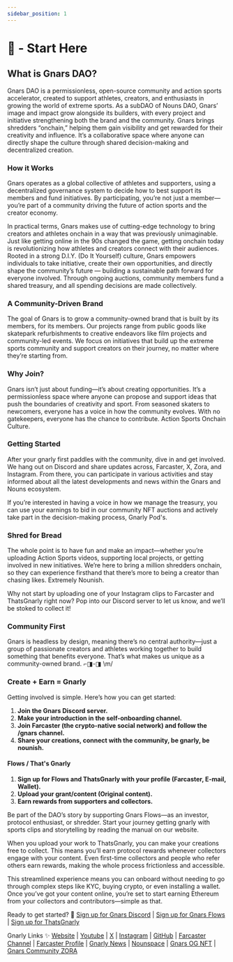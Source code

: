 ```yaml
---
sidebar_position: 1
---
```


# 🐣 - Start Here

## What is Gnars DAO?

Gnars DAO is a permissionless, open-source community and action sports accelerator, created to support athletes, creators, and enthusiasts in growing the world of extreme sports. As a subDAO of Nouns DAO, Gnars’ image and impact grow alongside its builders, with every project and initiative strengthening both the brand and the community. Gnars brings shredders “onchain,” helping them gain visibility and get rewarded for their creativity and influence. It’s a collaborative space where anyone can directly shape the culture through shared decision-making and decentralized creation.

### How it Works

Gnars operates as a global collective of athletes and supporters, using a decentralized governance system to decide how to best support its members and fund initiatives. By participating, you’re not just a member—you’re part of a community driving the future of action sports and the creator economy.

In practical terms, Gnars makes use of cutting-edge technology to bring creators and athletes onchain in a way that was previously unimaginable. Just like getting online in the 90s changed the game, getting onchain today is revolutionizing how athletes and creators connect with their audiences. Rooted in a strong D.I.Y. (Do It Yourself) culture, Gnars empowers individuals to take initiative, create their own opportunities, and directly shape the community’s future — building a sustainable path forward for everyone involved. Through ongoing auctions, community members fund a shared treasury, and all spending decisions are made collectively.

### A Community-Driven Brand

The goal of Gnars is to grow a community-owned brand that is built by its members, for its members. Our projects range from public goods like skatepark refurbishments to creative endeavors like film projects and community-led events. We focus on initiatives that build up the extreme sports community and support creators on their journey, no matter where they’re starting from.

### Why Join?

Gnars isn’t just about funding—it’s about creating opportunities. It’s a permissionless space where anyone can propose and support ideas that push the boundaries of creativity and sport. From seasoned skaters to newcomers, everyone has a voice in how the community evolves. With no gatekeepers, everyone has the chance to contribute. Action Sports Onchain Culture.

### Getting Started

After your gnarly first paddles with the community, dive in and get involved. We hang out on Discord and share updates across, Farcaster, X, Zora, and Instagram. From there, you can participate in various activities and stay informed about all the latest developments and news within the Gnars and Nouns ecosystem.

If you’re interested in having a voice in how we manage the treasury, you can use your earnings to bid in our community NFT auctions and actively take part in the decision-making process, Gnarly Pod's. 

### Shred for Bread 

The whole point is to have fun and make an impact—whether you’re uploading Action Sports videos, supporting local projects, or getting involved in new initiatives. We’re here to bring a million shredders onchain, so they can experience firsthand that there’s more to being a creator than chasing likes. Extremely Nounish. 

Why not start by uploading one of your Instagram clips to Farcaster and ThatsGnarly right now? Pop into our Discord server to let us know, and we’ll be stoked to collect it!

### Community First

Gnars is headless by design, meaning there’s no central authority—just a group of passionate creators and athletes working together to build something that benefits everyone. That’s what makes us unique as a community-owned brand. ⌐◨-◨ \m/

### Create + Earn = Gnarly 

Getting involved is simple. Here’s how you can get started:

1. **Join the Gnars Discord server.** 
2. **Make your introduction in the self-onboarding channel.** 
3. **Join Farcaster (the crypto-native social network) and follow the /gnars channel.** 
4. **Share your creations, connect with the community, be gnarly, be nounish.** 

####  Flows / That's Gnarly 
1. **Sign up for Flows and ThatsGnarly with your profile (Farcaster, E-mail, Wallet).**  
2. **Upload your grant/content (Original content).**  
3. **Earn rewards from supporters and collectors.**

Be part of the DAO’s story by supporting Gnars Flows—as an investor, protocol enthusiast, or shredder. Start your journey getting gnarly with sports clips and storytelling by reading the manual on our website.

When you upload your work to ThatsGnarly, you can make your creations free to collect. This means you’ll earn protocol rewards whenever collectors engage with your content. Even first-time collectors and people who refer others earn rewards, making the whole process frictionless and accessible.

This streamlined experience means you can onboard without needing to go through complex steps like KYC, buying crypto, or even installing a wallet. Once you’ve got your content online, you’re set to start earning Ethereum from your collectors and contributors—simple as that.

Ready to get started? 🤘 
[Sign up for Gnars Discord](https://discord.gg/hr3c6UaH) | [Sign up for Gnars Flows](https://flows.wtf/gnars) | [Sign up for ThatsGnarly](https://thatsgnarly.com)

Gnarly Links ✨ [Website](gnars.com) | [Youtube](https://www.youtube.com/@gnars_dao) | [X](https://x.com/gnars_dao) | [Instagram](https://www.instagram.com/gnarsdao/) | [GitHub](https://github.com/gnars-dao/) | [Farcaster Channel](https://farcaster.xyz/~/channel/gnars) | [Farcaster Profile](https://farcaster.xyz/gnars) | [Gnarly News](https://paragraph.com/@gnars) | [Nounspace](https://nounspace.com/s/gnars) | [Gnars OG NFT](https://opensea.io/collection/gnars) | [Gnars Community ZORA](https://zora.co/@gnarscommunity) 
